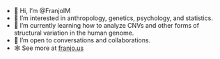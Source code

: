 - 👋 Hi, I’m @FranjoIM
- 🧠 I’m interested in anthropology, genetics, psychology, and statistics.
- 🧬 I’m currently learning how to analyze CNVs and other forms of structural variation in the human genome.
- 👀 I’m open to conversations and collaborations.
- 🕸 See more at [franjo.us](https://www.franjo.us)

<!---
FranjoIM/FranjoIM is a ✨ special ✨ repository because its `README.md` (this file) appears on your GitHub profile.
You can click the Preview link to take a look at your changes.
--->

